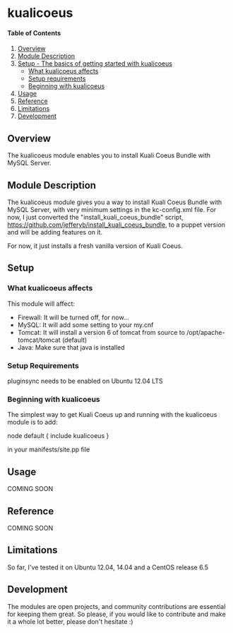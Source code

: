 # kualicoeus

#### Table of Contents

1. [Overview](#overview)
2. [Module Description](#module-description)
3. [Setup - The basics of getting started with kualicoeus](#setup)
    * [What kualicoeus affects](#what-kualicoeus-affects)
    * [Setup requirements](#setup-requirements)
    * [Beginning with kualicoeus](#beginning-with-kualicoeus)
4. [Usage](#usage)
5. [Reference](#reference)
5. [Limitations](#limitations)
6. [Development](#development)

## Overview

The kualicoeus module enables you to install Kuali Coeus Bundle with MySQL Server.

## Module Description

The kualicoeus module gives you a way to install Kuali Coeus Bundle with MySQL Server, with very minimum settings in the kc-config.xml file.
For now, I just converted the "install_kuali_coeus_bundle" script, https://github.com/jefferyb/install_kuali_coeus_bundle, to a puppet version 
and will be adding features on it.

For now, it just installs a fresh vanilla version of Kuali Coeus.

## Setup

### What kualicoeus affects

This module will affect:

* Firewall: It will be turned off, for now...
* MySQL: It will add some setting to your my.cnf
* Tomcat: It will install a version 6 of tomcat from source to /opt/apache-tomcat/tomcat (default)
* Java: Make sure that java is installed 

### Setup Requirements

pluginsync needs to be enabled on Ubuntu 12.04 LTS


### Beginning with kualicoeus

The simplest way to get Kuali Coeus up and running with the kualicoeus module is to add:

node default {
  include kualicoeus
}

in your manifests/site.pp file
 

## Usage

COMING SOON

## Reference

COMING SOON

## Limitations

So far, I've tested it on Ubuntu 12.04, 14.04 and a CentOS release 6.5 

## Development

The modules are open projects, and community contributions are essential for keeping them great. So please, if you would like to contribute and make it a whole lot better, please don't hesitate :)

